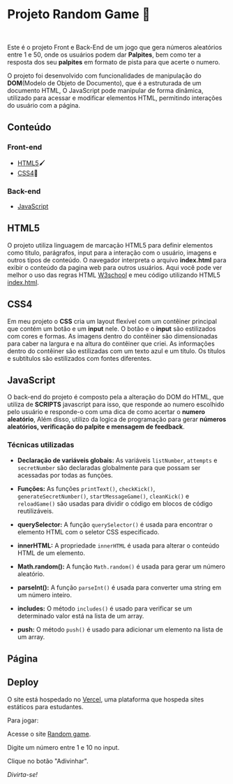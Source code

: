 <h1>Projeto Random Game 🚀</h1>
<br>

Este é o projeto Front e Back-End de um jogo que gera números aleatórios entre 1 e 50, onde os usuários podem dar **Palpites**, bem como ter a resposta dos seu **palpites** em formato de pista para que acerte o numero.
<br>

O projeto foi desenvolvido com funcionalidades de manipulação do **DOM**(Modelo de Objeto de Documento), que é a estruturada de um documento HTML, O JavaScript pode manipular de forma dinâmica, utilizado para acessar e modificar elementos HTML, permitindo interações do usuário com a página.

<h2>Conteúdo</h2>

<h3>Front-end</h3>

* [HTML5](#HTML5)🖌️
* [CSS4](#CSS4)📝

<h3>Back-end</h3>

* [JavaScript](#JavaScript)

<h2>HTML5</h2>

O projeto utiliza linguagem de marcação HTML5 para definir elementos como titulo, parágrafos, input para a interação com o usuário, imagens e outros tipos de conteúdo. O navegador interpreta o arquivo **index.html**  para exibir o conteúdo da pagina web para outros usuários.
Aqui você pode ver melhor o uso das regras HTML [W3school](https://www.w3schools.com/html/) e meu código utilizando HTML5 [index.html](https://github.com/jottakayo/Random_Number/blob/main/RandomNumber/index.html).

<h2>CSS4</h2>

Em meu projeto o **CSS** cria um layout flexível com um contêiner principal que contém um botão e um **input** nele. O botão e o **input** são estilizados com cores e formas. As imagens dentro do contêiner são dimensionadas para caber na largura e na altura do contêiner que criei. As informações dentro do contêiner são estilizadas com um texto azul e um título. Os títulos e subtítulos são estilizados com fontes diferentes.


<h2>JavaScript</h2>

O back-end do projeto é composto pela a alteração do DOM do HTML, que utiliza de **SCRIPTS** javascript para isso, que responde ao numero escolhido pelo usuário e responde-o com uma dica de como acertar o **numero** **aleatório**, Além disso, utilizo da logica de programação para gerar **números aleatórios, verificação do palpite e mensagem de feedback**. 

<h3>Técnicas utilizadas</h3>

* **Declaração de variáveis globais:** As variáveis <code>listNumber</code>, <code>attempts</code> e <code>secretNumber</code> são declaradas globalmente para que possam ser acessadas por todas as funções.

* **Funções:** As funções <code>printText()</code>, <code>checkKick()</code>, <code>generateSecretNumber()</code>, <code>startMessageGame()</code>, <code>cleanKick()</code> e <code>reloadGame()</code> são usadas para dividir o código em blocos de código reutilizáveis.

* **querySelector:** A função <code>querySelector()</code> é usada para encontrar o elemento HTML com o seletor CSS especificado.

* **innerHTML:** A propriedade <code>innerHTML</code> é usada para alterar o conteúdo HTML de um elemento.

* **Math.random():** A função <code>Math.random()</code> é usada para gerar um número aleatório.

* **parseInt():** A função <code>parseInt()</code> é usada para converter uma string em um número inteiro.

* **includes:** O método <code>includes()</code> é usado para verificar se um determinado valor está na lista de um array.

* **push:** O método <code>push()</code> é usado para adicionar um elemento na lista de um array.

<h2>Página</h2>



<h2>Deploy</h2>

 O site está hospedado no [Vercel](), uma plataforma que hospeda sites estáticos para estudantes.

Para jogar:

Acesse o site [Random game]().

Digite um número entre 1 e 10 no input.

Clique no botão "Adivinhar".

*Divirta-se!*